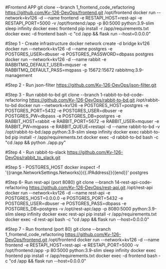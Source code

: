 #Frontend APP
  git clone --branch 1_frontend_code_refactoring https://github.com/Kv-126-DevOps/frontend.git /opt/frontend
  docker run --network=kv126 -d --name frontend -e RESTAPI_HOST=rest-api -e RESTAPI_PORT=5000 -v /opt/frontend:/app -p 80:5000 python:3.9-slim sleep infinity
  docker exec frontend pip install -r /app/requirements.txt
  docker exec -d frontend bash -c "cd /app && flask run --host=0.0.0.0"


#Step 1 - Create infrastructure
  docker network create -d bridge kv126
  docker run --network=kv126 -d --name postgres -e POSTGRES_USER=dbuser -e POSTGRES_PASSWORD=dbpass postgres
  docker run --network=kv126 -d --name rabbit -e RABBITMQ_DEFAULT_USER=mquser -e RABBITMQ_DEFAULT_PASS=mqpass -p 15672:15672 rabbitmq:3.9-management

#Step 2 - Run json-filter
  https://github.com/Kv-126-DevOps/json-filter.git

#Step 3 - Run rabbit-to-bd
  git clone --branch 1-rabbit-to-bd-code-refactoring https://github.com/Kv-126-DevOps/rabbit-to-bd.git /opt/rabbit-to-bd
  docker run --network=kv126 -e POSTGRES_HOST=postgres -e POSTGRES_PORT=5432 -e POSTGRES_USER=dbuser -e POSTGRES_PW=dbpass -e POSTGRES_DB=postgres -e RABBIT_HOST=rabbit -e RABBIT_PORT=5672 -e RABBIT_USER=mquser -e RABBIT_PW=mqpass -e RABBIT_QUEUE=restapi -d --name rabbit-to-bd -v /opt/rabbit-to-bd:/app python:3.9-slim sleep infinity
  docker exec rabbit-to-bd pip install -r /app/requirements.txt
  docker exec -d rabbit-to-bd bash -c "cd /app && python ./app.py"

#Step 4 - Run rabbit-to-slack
  https://github.com/Kv-126-DevOps/rabbit_to_slack.git

#Step 5 - POSTGRES_HOST
	docker inspect -f '{{range.NetworkSettings.Networks}}{{.IPAddress}}{{end}}' postgres

#Step 6- Run rest-api (port 8080)
	git clone --branch 14-rest-api-code-refactoring https://github.com/Kv-126-DevOps/rest-api.git /opt/rest-api
	docker run --network=kv126  -d --name rest-api -e POSTGRES_HOST=0.0.0.0 -e POSTGRES_PORT=5432 -e POSTGRES_USER=dbuser -e POSTGRES_PASS=dbpass -e POSTGRES_DB=postgres -v /opt/rest-api:/app -p 8080:5000 python:3.9-slim sleep infinity
	docker exec rest-api pip install -r /app/requirements.txt
	docker exec -d rest-api bash -c "cd /app && flask run --host=0.0.0.0"

#Step 7 - Run frontend (port 80)
  git clone --branch 1_frontend_code_refactoring https://github.com/Kv-126-DevOps/frontend.git /opt/frontend
  docker run --network=kv126 -d --name frontend -e RESTAPI_HOST=rest-api -e RESTAPI_PORT=5000 -v /opt/frontend:/app -p 80:5000 python:3.9-slim sleep infinity
  docker exec frontend pip install -r /app/requirements.txt
  docker exec -d frontend bash -c "cd /app && flask run --host=0.0.0.0"
